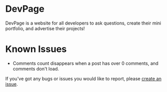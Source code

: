 # DevPage
DevPage is a website for all developers to ask questions, create their mini portfolio, and advertise their projects!

# Known Issues

- Comments count disappears when a post has over 0 comments, and comments don't load.

If you've got any bugs or issues you would like to report, please [create an issue](https://github.com/ScopesCodez/DevPage/issues/new).
